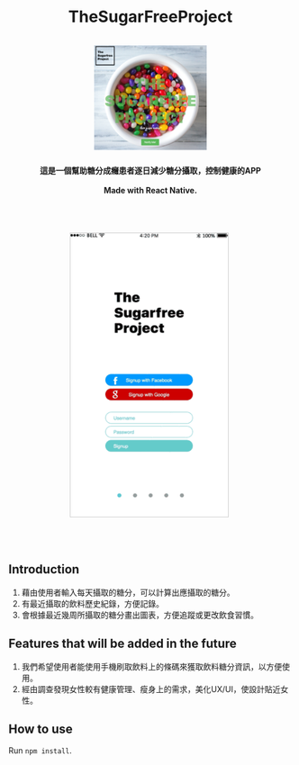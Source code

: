 <h1 align="center">
  <br>
  TheSugarFreeProject
  <br>
  <br>
  <img src="src/assets/logo2.png" alt="Markdownify" width="200">
  <br>
</h1>

<h4 align="center">
  這是一個幫助糖分成癮患者逐日減少糖分攝取，控制健康的APP
  <br><br>
  Made with React Native.
</h4>

<br>
<br>

<p align="center">
<img src="https://github.com/rrrjjj2019/TheSugarFreeProject/blob/master/screen_shot.gif" width="280" style="margin-right:5px; border: 1px solid #ccc;" />
</p>

<br>
<br>

## Introduction
1. 藉由使用者輸入每天攝取的糖分，可以計算出應攝取的糖分。
2. 有最近攝取的飲料歷史紀錄，方便記錄。
3. 會根據最近幾周所攝取的糖分畫出圖表，方便追蹤或更改飲食習慣。

##  Features that will be added in the future
1. 我們希望使用者能使用手機刷取飲料上的條碼來獲取飲料糖分資訊，以方便使用。
2. 經由調查發現女性較有健康管理、瘦身上的需求，美化UX/UI，使設計貼近女性。

## How to use

Run `npm install`.

<br>
